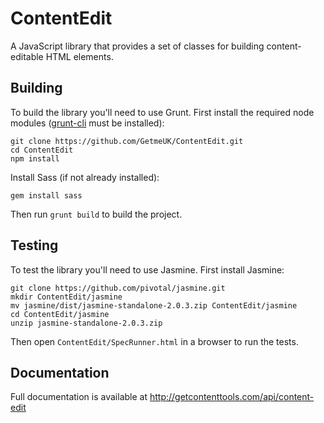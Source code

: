 # ContentEdit
A JavaScript library that provides a set of classes for building content-editable HTML elements.

## Building
To build the library you'll need to use Grunt. First install the required node modules ([grunt-cli](http://gruntjs.com/getting-started) must be installed):
```
git clone https://github.com/GetmeUK/ContentEdit.git
cd ContentEdit
npm install
```

Install Sass (if not already installed):
```
gem install sass
```

Then run `grunt build` to build the project.

## Testing
To test the library you'll need to use Jasmine. First install Jasmine:
```
git clone https://github.com/pivotal/jasmine.git
mkdir ContentEdit/jasmine
mv jasmine/dist/jasmine-standalone-2.0.3.zip ContentEdit/jasmine
cd ContentEdit/jasmine
unzip jasmine-standalone-2.0.3.zip
```

Then open `ContentEdit/SpecRunner.html` in a browser to run the tests.

## Documentation
Full documentation is available at http://getcontenttools.com/api/content-edit
